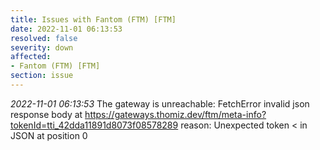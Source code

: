 ```yaml
---
title: Issues with Fantom (FTM) [FTM]
date: 2022-11-01 06:13:53
resolved: false
severity: down
affected:
- Fantom (FTM) [FTM]
section: issue
---
```


*2022-11-01 06:13:53* The gateway is unreachable: FetchError invalid json response body at https://gateways.thomiz.dev/ftm/meta-info?tokenId=tti_42dda11891d8073f08578289 reason: Unexpected token < in JSON at position 0